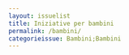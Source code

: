 ```yaml
---
layout: issuelist
title: Iniziative per bambini
permalink: /bambini/
categorieissue: Bambini;Bambini
---
```


